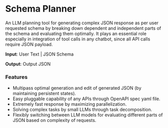 # Schema Planner

An LLM planning tool for generating complex JSON response as per user requested 
schema by breaking down dependent and independent parts of the schema and evaluating
them optimally. It plays an essential role especially in integration of tool calls 
in any chatbot, since all API calls require JSON payload.

**Input**: User Text | JSON Schema

**Output**: Output JSON

### Features
 - Multipass optimal generation and edit of generated JSON (by maintaining persistent states).
 - Easy pluggable capability of any APIs through OpenAPI spec yaml file.
 - Extremely fast response by maximizing parallelization.
 - Solving complex tasks by small LLMs through task decomposition.
 - Flexibly switching between LLM models for evaluating different parts of JSON based on complexity of requests.

